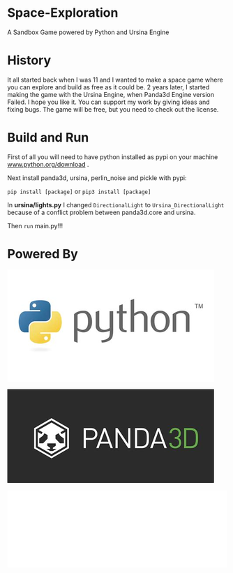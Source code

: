 # Space-Exploration
A Sandbox Game powered by Python and Ursina Engine


# History
It all started back when I was 11 and I wanted to make a space game where you can explore and build as free as it could be. 2 years later, I started making the game with the Ursina Engine, when Panda3d Engine version Failed. I hope you like it. You can support my work by giving ideas and fixing bugs. The game will be free, but you need to check out the license.

# Build and Run
First of all you will need to have python installed as pypi on your machine www.python.org/download .

Next install panda3d, ursina, perlin_noise and pickle with pypi:

`pip install [package]`
or
`pip3 install [package]`


In **ursina/lights.py** I changed `DirectionalLight` to `Ursina_DirectionalLight` because of a conflict problem between panda3d.core and ursina.

Then `run` main.py!!!

# Powered By

![Python logo](https://raw.githubusercontent.com/luis605/Space-Exploration/main/docs/images/python_logo.jpg "Employee Data title")

![Panda3d logo](https://raw.githubusercontent.com/luis605/Space-Exploration/main/docs/images/panda3d_logo1.jpg "Employee Data title")

![Ursina logo](https://raw.githubusercontent.com/luis605/Space-Exploration/main/docs/images/ursina_logo.png "Employee Data title")
